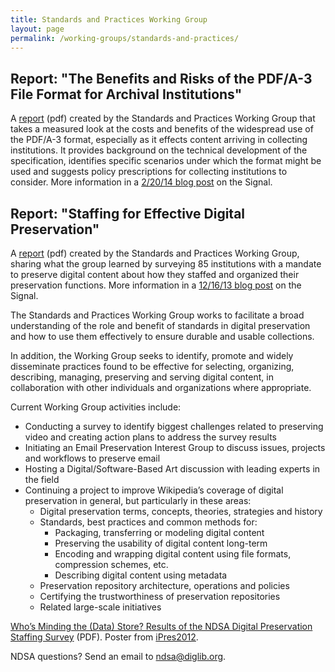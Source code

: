 ```yaml
---
title: Standards and Practices Working Group
layout: page
permalink: /working-groups/standards-and-practices/
---
```


## Report: "The Benefits and Risks of the PDF/A-3 File Format for Archival Institutions"

A [report](/documents/NDSA_PDF_A3_report_final022014.pdf) (pdf) created by the Standards and Practices Working Group that takes a measured look at the costs and benefits of the widespread use of the PDF/A-3 format, especially as it effects content arriving in collecting institutions. It provides background on the technical development of the specification, identifies specific scenarios under which the format might be used and suggests policy prescriptions for collecting institutions to consider. More information in a [2/20/14 blog post](http://blogs.loc.gov/digitalpreservation/2014/02/new-ndsa-report-the-benefits-and-risks-of-the-pdfa-3-file-format-for-archival-institutions/) on the Signal.

## Report: "Staffing for Effective Digital Preservation"

A [report](/documents/NDSA-Staffing-Survey-Report-Final122013.pdf) (pdf) created by the Standards and Practices Working Group, sharing what the group learned by surveying 85 institutions with a mandate to preserve digital content about how they staffed and organized their preservation functions. More information in a [12/16/13 blog post](http://blogs.loc.gov/digitalpreservation/2013/12/just-released-staffing-for-effective-digital-preservation-an-ndsa-report/) on the Signal.

The Standards and Practices Working Group works to facilitate a broad understanding of the role and benefit of standards in digital preservation and how to use them effectively to ensure durable and usable collections.

In addition, the Working Group seeks to identify, promote and widely disseminate practices found to be effective for selecting, organizing, describing, managing, preserving and serving digital content, in collaboration with other individuals and organizations where appropriate.

Current Working Group activities include:

- Conducting a survey to identify biggest challenges related to preserving video and creating action plans to address the survey results
- Initiating an Email Preservation Interest Group to discuss issues, projects and workflows to preserve email
- Hosting a Digital/Software-Based Art discussion with leading experts in the field
- Continuing a project to improve Wikipedia’s coverage of digital preservation in general, but particularly in these areas:
  - Digital preservation terms, concepts, theories, strategies and history
  - Standards, best practices and common methods for:
    - Packaging, transferring or modeling digital content
    - Preserving the usability of digital content long-term
    - Encoding and wrapping digital content using file formats, compression schemes, etc.
    - Describing digital content using metadata
  - Preservation repository architecture, operations and policies
  - Certifying the trustworthiness of preservation repositories
  - Related large-scale initiatives

[Who’s Minding the (Data) Store? Results of the NDSA Digital Preservation Staffing Survey](/documents/NDSA-staff-survey-poster-ipres2012.pdf) (PDF). Poster from [iPres2012](https://ipres.ischool.utoronto.ca/).

NDSA questions? Send an email to ndsa@diglib.org.
